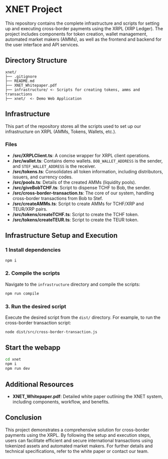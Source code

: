 # XNET Project

This repository contains the complete infrastructure and scripts for setting up and executing cross-border payments using the XRPL (XRP Ledger). The project includes components for token creation, wallet management, automated market makers (AMMs), as well as the frontend and backend for the user interface and API services.

## Directory Structure

```
xnet/
├── .gitignore
├── README.md
├── XNET_Whitepaper.pdf
├── infrastructure/ <- Scripts for creating tokens, amms and transactions
├── xnet/  <- Demo Web Application
```

## Infrastructure

This part of the repository stores all the scripts used to set up our infrastructure on XRPL (AMMs, Tokens, Wallets, etc.).

### Files

- **/src/XRPLClient.ts**: A concise wrapper for XRPL client operations.
- **/src/wallet.ts**: Contains demo wallets. `BOB_WALLET_ADDRESS` is the sender, and `STEF_WALLET_ADDRESS` is the receiver.
- **/src/tokens.ts**: Consolidates all token information, including distributors, issuers, and currency codes.
- **/src/pools.ts**: Details of the created AMMs (liquidity pools).
- **/src/giveBobTCHF.ts**: Script to dispense TCHF to Bob, the sender.
- **/src/cross-border-transaction.ts**: The core of our system, handling cross-border transactions from Bob to Stef.
- **/src/createAMMs.ts**: Script to create AMMs for TCHF/XRP and TEUR/XRP pairs.
- **/src/tokens/createTCHF.ts**: Script to create the TCHF token.
- **/src/tokens/createTEUR.ts**: Script to create the TEUR token.

## Infrastructure Setup and Execution

### 1 Install dependencies

```sh
npm i
```

### 2. Compile the scripts

Navigate to the `infrastructure` directory and compile the scripts:

```sh
npm run compile
```

### 3. Run the desired script

Execute the desired script from the `dist/` directory. For example, to run the cross-border transaction script:

```sh
node dist/src/cross-border-transaction.js
```

## Start the webapp

```sh
cd xnet
npm i
npm run dev
```

## Additional Resources

- **XNET_Whitepaper.pdf**: Detailed white paper outlining the XNET system, including components, workflow, and benefits.

## Conclusion

This project demonstrates a comprehensive solution for cross-border payments using the XRPL. By following the setup and execution steps, users can facilitate efficient and secure international transactions using tokenized assets and automated market makers. For further details and technical specifications, refer to the white paper or contact our team.